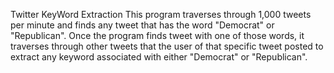 Twitter KeyWord Extraction
This program traverses through 1,000 tweets per minute and finds any tweet that has the word "Democrat" or "Republican". Once the program finds tweet with one of those words, it traverses through other tweets that the user of that specific tweet posted to extract any keyword associated with either "Democrat" or "Republican".
